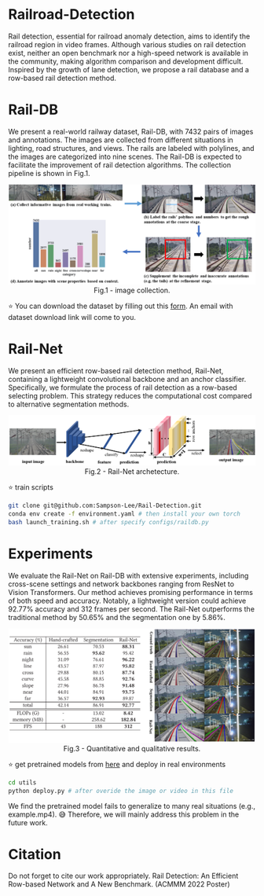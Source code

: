 # Railroad-Detection
Rail detection, essential for railroad anomaly detection, aims to identify the railroad region in video frames. Although various studies on rail detection exist, neither an open benchmark nor a high-speed network is available in the community, making algorithm comparison and development difficult. Inspired by the growth of lane detection, we propose a rail database and a row-based rail detection method. 

# Rail-DB
We present a real-world railway dataset, Rail-DB, with 7432 pairs of images and annotations. The images are collected from different situations in lighting, road structures, and views. The rails are labeled with polylines, and the images are categorized into nine scenes. The Rail-DB is expected to facilitate the improvement of rail detection algorithms. The collection pipeline is shown in Fig.1.

<p align="center">
  <img src="./images/dataset_collection.png" />
  Fig.1 - image collection.
</p>
<!-- ![image](./images/dataset_collection.png) -->

:star: You can download the dataset by filling out this [form](https://docs.google.com/forms/d/e/1FAIpQLSemB6S2Oai4oC_mI2jxYb-KVfOVflmqY1scxEUtV24_-YP0aQ/viewform). An email with dataset download link will come to you. 



# Rail-Net
We present an efficient row-based rail detection method, Rail-Net, containing a lightweight convolutional backbone and an anchor classifier. Specifically, we formulate the process of rail detection as a row-based selecting problem. This strategy reduces the computational cost compared to alternative segmentation methods.

<p align="center">
  <img src="./images/railnet_arch.png" />
  Fig.2 - Rail-Net archetecture.
</p>

:star: train scripts

```sh
git clone git@github.com:Sampson-Lee/Rail-Detection.git
conda env create -f environment.yaml # then install your own torch
bash launch_training.sh # after specify configs/raildb.py
```

<!-- :star:other scripts

We also implement hand-crafted and segmentation methods for rail detection in this resposity. 

In train.py, we can show rail detection results by setting savefig in validate function.  -->



# Experiments
We evaluate the Rail-Net on Rail-DB with extensive experiments, including cross-scene settings and network backbones ranging from ResNet to Vision Transformers. Our method achieves promising performance in terms of both speed and accuracy. Notably, a lightweight version could achieve 92.77\% accuracy and 312 frames per second. The Rail-Net outperforms the traditional method by 50.65\% and the segmentation one by 5.86\%.

<p align="center">
  <img src="./images/results_comparison.png" />
  Fig.3 - Quantitative and qualitative results.
</p>


:star: get pretrained models from [here](https://drive.google.com/file/d/1vd8rbUEkeoHpGP4QR0dc6LrS2un2FAF3/view?usp=sharing) and deploy in real environments
```sh
cd utils
python deploy.py # after overide the image or video in this file
```

We find the pretrained model fails to generalize to many real situations (e.g., example.mp4). 😅 Therefore, we will mainly address this problem in the future work.

# Citation

Do not forget to cite our work appropriately. Rail Detection: An Efficient Row-based Network and A New Benchmark. (ACMMM 2022 Poster)
